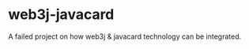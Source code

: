 web3j-javacard
==============

A failed project on how web3j & javacard technology can be integrated.